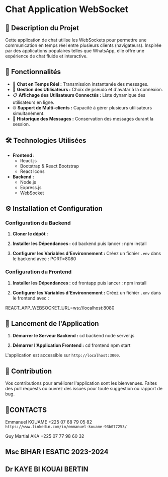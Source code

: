 # Chat Application WebSocket

## 📝 Description du Projet

Cette application de chat utilise les WebSockets pour permettre une communication en temps réel entre plusieurs clients (navigateurs). Inspirée par des applications populaires telles que WhatsApp, elle offre une expérience de chat fluide et interactive.

## 🚀 Fonctionnalités

- 💬 **Chat en Temps Réel :** Transmission instantanée des messages.
- 👥 **Gestion des Utilisateurs :** Choix de pseudo et d'avatar à la connexion.
- 📋 **Affichage des Utilisateurs Connectés :** Liste dynamique des utilisateurs en ligne.
- 🌐 **Support de Multi-clients :** Capacité à gérer plusieurs utilisateurs simultanément.
- 📜 **Historique des Messages :** Conservation des messages durant la session.

## 🛠 Technologies Utilisées

- **Frontend :**
  - React.js
  - Bootstrap & React Bootstrap
  - React Icons
- **Backend :**
  - Node.js
  - Express.js
  - WebSocket

## ⚙️ Installation et Configuration

### Configuration du Backend

  1. **Cloner le dépôt :**

  2. **Installer les Dépendances :**
  cd backend
  puis lancer : npm install


  3. **Configurer les Variables d'Environnement :**
  Créez un fichier `.env` dans le backend avec :
  PORT=8080


### Configuration du Frontend

  1. **Installer les Dépendances :**
  cd frontapp
  puis lancer : npm install


  2. **Configurer les Variables d'Environnement :**
  Créez un fichier `.env` dans le frontend avec :

  REACT_APP_WEBSOCKET_URL=ws://localhost:8080


## 🚀 Lancement de l'Application

  1. **Démarrer le Serveur Backend :**
  cd backend
  node server.js


  2. **Démarrer l'Application Frontend :**
  cd frontend
  npm start

L'application est accessible sur `http://localhost:3000`.

## 🤝 Contribution

Vos contributions pour améliorer l'application sont les bienvenues.
Faites des pull requests ou ouvrez des issues pour toute suggestion ou rapport de bug.



## 📲CONTACTS

  Emmanuel KOUAME
    +225 07 68 79 05 82 
    `https://www.linkedin.com/in/emmanuel-kouame-93b077253/`

  Guy Martial AKA 
    +225 07 77 98 60 32


## Msc BIHAR I ESATIC 2023-2024 
## Dr KAYE BI KOUAI BERTIN
